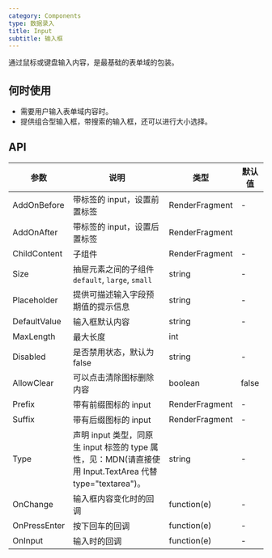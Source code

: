 ```yaml
---
category: Components
type: 数据录入
title: Input
subtitle: 输入框
---
```


通过鼠标或键盘输入内容，是最基础的表单域的包装。

## 何时使用

- 需要用户输入表单域内容时。
- 提供组合型输入框，带搜索的输入框，还可以进行大小选择。


## API

| 参数             | 说明                                         | 类型          | 默认值    |
| ---------------- | -------------------------------------------- | ------------- | --------- |
| AddOnBefore | 带标签的 input，设置前置标签                               | RenderFragment        | -         |
| AddOnAfter            | 带标签的 input，设置后置标签           | RenderFragment         |
| ChildContent            | 子组件           | RenderFragment         |-       |
| Size |抽屉元素之间的子组件  `default`, `large`, `small`        | string        | -         |
| Placeholder              | 提供可描述输入字段预期值的提示信息        | string        | -        |
| DefaultValue |  	输入框默认内容                              | string        | -         |
| MaxLength |  	最大长度        | int         |
| Disabled | 是否禁用状态，默认为 false                               | string        | -         |
| AllowClear | 可以点击清除图标删除内容                               | boolean        | false         |
| Prefix | 带有前缀图标的 input                               | RenderFragment        | -        |
| Suffix | 带有后缀图标的 input                               | RenderFragment        | -         |
| Type            |声明 input 类型，同原生 input 标签的 type 属性，见：MDN(请直接使用 Input.TextArea 代替 type="textarea")。         | string  | -         |
| OnChange |  	输入框内容变化时的回调                                | function(e)        | -        |
| OnPressEnter | 按下回车的回调                              | function(e)        | -         |
| OnInput | 输入时的回调                               | function(e)        | -         |


